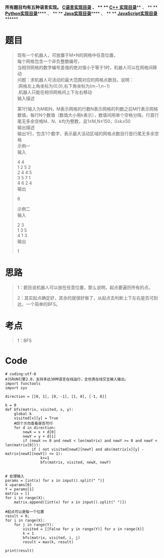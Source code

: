 **所有题目均有五种语言实现。
**[C语言实现目录](https://renjie.blog.csdn.net/article/details/129190260
"C语言实现目录")** 、 ** ** **[C++
实现目录](https://blog.csdn.net/misayaaaaa/category_12036814.html "C++
实现目录")****** 、 ** **
**[Python实现目录](https://blog.csdn.net/misayaaaaa/category_12111005.html
"Python实现目录")****** 、 ** **
**[Java实现目录](https://blog.csdn.net/misayaaaaa/category_12111006.html
"Java实现目录")****** 、 ** **
**[JavaScript实现目录](https://blog.csdn.net/misayaaaaa/category_12199270.html
"JavaScript实现目录")********

# 题目

> 现有一个机器人，可放置于M×N的网格中任意位置，  
>  每个网格包含一个非负整数编号，  
>  当相邻网格的数字编号差值的绝对值小于等于1时，机器人可以在网格间移动  
>  问题：求机器人可活动的最大范围对应的网格点数目。说明：  
>  .网格左上角坐标为(0,0),右下角坐标为(m−1,n−1)  
>  .机器人只能在相邻网格间上下左右移动  
>  输入描述  
>
> 第1行输入为M和N，M表示网格的行数N表示网格的列数之后M行表示网格数值，每行N个数值（数值大小用k表示），数值间用单个空格分隔，行首行尾无多余空格M、N、k均为整数，且1≤M,N≤150，0≤k≤50  
>  输出描述  
>  输出1行，包含1个数字，表示最大活动区域的网格点数目行首行尾无多余空格  
>  示例一  
>  输入
>
> 4 4  
>  1 2 5 2  
>  2 4 4 5  
>  3 5 7 1  
>  4 6 2 4  
>  输出
>
> 6
>
> 示例二  
>  输入
>
> 2 3  
>  1 3 5  
>  4 1 3  
>  输出
>
> 1

# 思路

> 1：题目说机器人可以放在任意位置，那么说明，起点要遍历所有的点。
>
> 2：其实起点确定好，其余的就很好做了，从起点去判断上下左右是否可到达，一个简单的BFS。

# 考点

> 1：BFS

# Code

    
    
    # coding:utf-8
    #JSRUN引擎2.0，支持多达30种语言在线运行，全仿真在线交互输入输出。 
    import functools
    import sys
    
    direction = [[0, 1], [0, -1], [1, 0], [-1, 0]]
    
    k = 0
    def bfs(matrix, visited, x, y):
        global k
        visited[x][y] = True
        #四个方向查看是否可行
        for d in direction:
            newX = x + d[0]
            newY = y + d[1]
            if (newX >= 0 and newX < len(matrix) and newY >= 0 and newY < len(matrix[0])):
                if ( not visited[newX][newY] and abs(matrix[x][y] - matrix[newX][newY]) <= 1):
                    k+=1
                    bfs(matrix, visited, newX, newY)
    
    
    # 处理输入
    params = [int(x) for x in input().split(" ")]
    X =params[0]
    Y = params[1]
    matrix = []
    for i in range(X):
        matrix.append([int(x) for x in input().split(" ")])
    
    #起点可以是每一个位置
    result = 0;
    for i in range(X):
        for j in range(Y):
            visited = [[False for y in range(Y)] for x in range(X)]
            k = 1
            bfs(matrix, visited, i, j)
            result = max(k, result)
    
    print(result)

